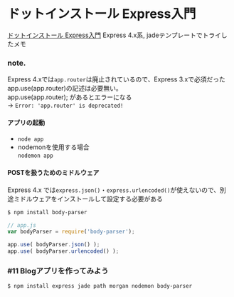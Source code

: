 # ドットインストール  Express入門
[ドットインストール  Express入門](http://dotinstall.com/lessons/basic_expressjs)
Express 4.x系, jadeテンプレートでトライしたメモ

### note.
Express 4.xでは`app.router`は廃止されているので、Express 3.xで必須だったapp.use(app.router)の記述は必要無い。  
app.use(app.router); があるとエラーになる  
  -> `Error: 'app.router' is deprecated!`  
  

#### アプリの起動

- `node app`
- nodemonを使用する場合  
`nodemon app`

#### POSTを扱うためのミドルウェア
Express 4.x では`express.json()`・`express.urlencoded()`が使えないので、別途ミドルウェアをインストールして設定する必要がある  
```sh
$ npm install body-parser
```

```javascript
// app.js
var bodyParser = require('body-parser');

app.use( bodyParser.json() );
app.use( bodyParser.urlencoded() );
```

### #11 Blogアプリを作ってみよう
```sh
$ npm install express jade path morgan nodemon body-parser
```
